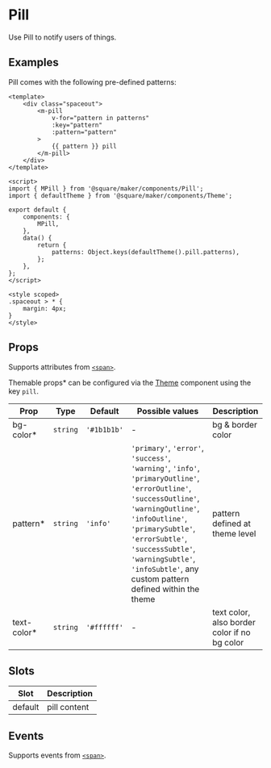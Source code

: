 # Pill

Use Pill to notify users of things.

## Examples

Pill comes with the following pre-defined patterns:

```vue
<template>
	<div class="spaceout">
		<m-pill
			v-for="pattern in patterns"
			:key="pattern"
			:pattern="pattern"
		>
			{{ pattern }} pill
		</m-pill>
	</div>
</template>

<script>
import { MPill } from '@square/maker/components/Pill';
import { defaultTheme } from '@square/maker/components/Theme';

export default {
	components: {
		MPill,
	},
	data() {
		return {
			patterns: Object.keys(defaultTheme().pill.patterns),
		};
	},
};
</script>

<style scoped>
.spaceout > * {
	margin: 4px;
}
</style>
```


<!-- api-tables:start -->
## Props

Supports attributes from [`<span>`](https://developer.mozilla.org/en-US/docs/Web/HTML/Element/span).

Themable props* can be configured via the [Theme](#/Theme) component using the key `pill`.

| Prop        | Type     | Default     | Possible values                                                                                                                                                                                                                                                                                  | Description                                  |
| ----------- | -------- | ----------- | ------------------------------------------------------------------------------------------------------------------------------------------------------------------------------------------------------------------------------------------------------------------------------------------------ | -------------------------------------------- |
| bg-color*   | `string` | `'#1b1b1b'` | -                                                                                                                                                                                                                                                                                                | bg & border color                            |
| pattern*    | `string` | `'info'`    | `'primary'`, `'error'`, `'success'`, `'warning'`, `'info'`, `'primaryOutline'`, `'errorOutline'`, `'successOutline'`, `'warningOutline'`, `'infoOutline'`, `'primarySubtle'`, `'errorSubtle'`, `'successSubtle'`, `'warningSubtle'`, `'infoSubtle'`, any custom pattern defined within the theme | pattern defined at theme level               |
| text-color* | `string` | `'#ffffff'` | -                                                                                                                                                                                                                                                                                                | text color, also border color if no bg color |


## Slots

| Slot    | Description  |
| ------- | ------------ |
| default | pill content |


## Events

Supports events from [`<span>`](https://developer.mozilla.org/en-US/docs/Web/HTML/Element/span).
<!-- api-tables:end -->
